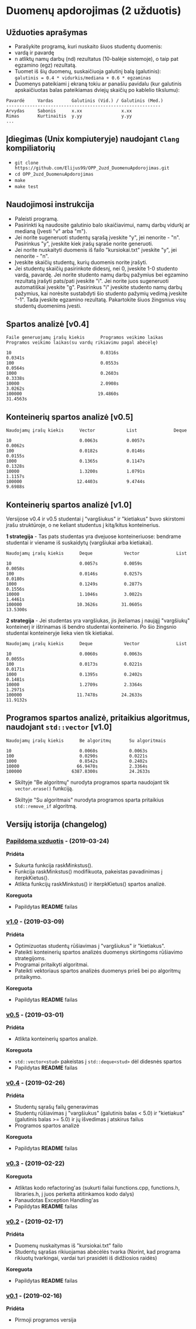 # Duomenų apdorojimas (2 užduotis)

## Užduoties aprašymas
- Parašykite programą, kuri nuskaito šiuos studentų duomenis:
- vardą ir pavardę
- n atliktų namų darbų (nd) rezultatus (10-balėje sistemoje), o taip pat egzamino (egz) rezultatą.
- Tuomet iš šių duomenų, suskaičiuoja galutinį balą (galutinis):  
`galutinis = 0.4 * vidurkis/mediana + 0.6 * egzaminas`
 - Duomenys pateikiami į ekraną tokiu ar panašiu pavidalu (kur galutinis apskaičiuotas balas pateikiamas dviejų skaičių po kablelio tikslumu):
``` 
Pavardė     Vardas       Galutinis (Vid.) / Galutinis (Med.)
-----------------------------------------------------------
Arvydas     Sabonis      x.xx               x.xx
Rimas       Kurtinaitis  y.yy               y.yy
...
```

## Įdiegimas (Unix kompiuteryje) naudojant `Clang` kompiliatorių 

- `git clone https://github.com/Elijus99/OPP_2uzd_DuomenuApdorojimas.git`
- `cd OPP_2uzd_DuomenuApdorojimas`
- `make`
- `make test`

## Naudojimosi instrukcija

- Paleisti programą.
- Pasirinkti ką naudosite galutinio balo skaičiavimui, namų darbų vidurkį ar medianą (Įvesti "v" arba "m").
- Jei norite sugeneruoti studentų sąrašą įveskite "y", jei nenorite - "n". Pasirinkus "y", įveskite kiek įrašų sąraše norite generuoti.
- Jei norite nuskaityti duomenis iš failo "kursiokai.txt" įveskite "y", jei nenorite - "n".
- Įveskite skaičių studentų, kurių duomenis norite įrašyti.
- Jei studentų skaičių pasirinkote didesnį, nei 0, įveskite 1-0 studento vardą, pavardę. Jei norite studento namų darbų pažymius bei egzamino rezultatą įrašyti pats/pati įveskite "i". Jei norite juos sugeneruoti automatiškai įveskite "g". Pasirinkus "i" įveskite studento namų darbų pažymius, kai norėsite sustabdyti šio studento pažymių vedimą įveskite "-1". Tada įveskite egzamino rezultatą. Pakartokite šiuos žingsnius visų studentų duomenims įvesti.

## Spartos analizė [v0.4]

```
Faile generuojamų įrašų kiekis      Programos veikimo laikas       Programos veikimo laikas(su vardų rikiavimu pagal abėcėlę)

10                                  0.0316s                        0.0341s
100                                 0.0553s                        0.0564s
1000                                0.2603s                        0.3338s
10000                               2.0908s                        3.0262s
100000                             19.4860s                       31.4563s
```

## Konteinerių spartos analizė [v0.5]

```
Naudojamų įrašų kiekis      Vector            List              Deque

10                          0.0063s           0.0057s           0.0062s
100                         0.0182s           0.0146s           0.0155s
1000                        0.1365s           0.1147s           0.1328s
10000                       1.3200s           1.0791s           1.1157s
100000                     12.4403s           9.4744s           9.6988s
```

## Konteinerių spartos analizė [v1.0]

Versijose v0.4 ir v0.5 studentai į "vargšiukus" ir "kietiakus" buvo skirstomi įrašu struktūroje, o ne keliant studentus į kitą/kitus konteinerius. 

**1 strategija** - Tas pats studentas yra dvejuose konteineriuose: bendrame studentai ir viename iš suskaidytų (vargšiukai arba kietiakai).

```
Naudojamų įrašų kiekis      Deque            Vector              List

10                          0.0057s          0.0059s             0.0058s
100                         0.0146s          0.0257s             0.0180s
1000                        0.1249s          0.2877s             0.1556s
10000                       1.1046s          3.0022s             1.4461s
100000                     10.3626s         31.0605s            13.5300s
```

**2 strategija** - Jei studentas yra vargšiukas, jis įkeliamas į naująjį "vargšiukų" konteinerį ir ištrinamas iš bendro studentai konteinerio. Po šio žingsnio studentai konteineryje lieka vien tik kietiakai.

```
Naudojamų įrašų kiekis      Deque            Vector              List

10                          0.0060s          0.0063s             0.0055s
100                         0.0173s          0.0221s             0.0171s
1000                        0.1395s          0.2402s             0.1481s
10000                       1.2709s          2.3364s             1.2971s
100000                     11.7478s         24.2633s            11.9132s
```

## Programos spartos analizė, pritaikius algoritmus, naudojant `std::vector` [v1.0]

```
Naudojamų įrašų kiekis      Be algoritmų       Su algoritmais

10                          0.0060s            0.0063s
100                         0.0290s            0.0221s
1000                        0.8542s            0.2402s
10000                      66.9470s            2.3364s
100000                   6387.8300s            24.2633s
```
- Skiltyje "Be algoritmų" nurodyta programos sparta naudojant tik `vector.erase()` funkciją.

- Skiltyje "Su algoritmais" nurodyta programos sparta pritaikius `std::remove_if` algoritmą.

## Versijų istorija (changelog)

### [Papildoma uzduotis](https://github.com/Elijus99/OPP_2uzd_DuomenuApdorojimas/releases/tag/v0.4p) - (2019-03-24)

**Pridėta** 

- Sukurta funkcija raskMinkstus().
- Funkcija raskMinkstus() modifikuota, pakeistas pavadinimas į iterpkKietus().
- Atlikta funkcijų raskMinkstus() ir iterpkKietus() spartos analizė.

**Koreguota**

- Papildytas **README** failas

### [v1.0](https://github.com/Elijus99/OPP_2uzd_DuomenuApdorojimas/releases/tag/v1.0) - (2019-03-09)

**Pridėta**

- Optimizuotas studentų rūšiavimas į "vargšiukus" ir "kietiakus".
- Pateikti konteinerių spartos analizės duomenys skirtingoms rūšiavimo strategijoms.
- Programai pritaikyti algoritmai.
- Pateikti vektoriaus spartos analizės duomenys prieš bei po algoritmų pritaikymo.

**Koreguota**

- Papildytas **README** failas

### [v0.5](https://github.com/Elijus99/OPP_2uzd_DuomenuApdorojimas/releases/tag/v0.5) - (2019-03-01)

**Pridėta**

- Atlikta konteinerių spartos analizė.

**Koreguota**

- `std::vector<stud>` pakeistas į `std::deque<stud>` dėl didesnės spartos
- Papildytas **README** failas

### [v0.4](https://github.com/Elijus99/OPP_2uzd_DuomenuApdorojimas/releases/tag/v0.4) - (2019-02-26)

**Pridėta**

- Studentų sąrašų failų generavimas
- Studentų rūšiavimas į "vargšiukus" (galutinis balas < 5.0) ir "kietiakus" (galutinis balas >= 5.0) ir jų išvedimas į atskirus failus
- Programos spartos analizė

**Koreguota**

- Papildytas **README** failas

### [v0.3](https://github.com/Elijus99/OPP_2uzd_DuomenuApdorojimas/releases/tag/v0.3) - (2019-02-22)

**Koreguota**

- Atliktas kodo refactoring'as (sukurti failai functions.cpp, functions.h, libraries.h, į juos perkelta atitinkamos kodo dalys)
- Panaudotas Exception Handling'as
- Papildytas **README** failas

### [v0.2](https://github.com/Elijus99/OPP_2uzd_DuomenuApdorojimas/releases/tag/v0.2) - (2019-02-17)

**Pridėta**

- Duomenų nuskaitymas iš "kursiokai.txt" failo
- Studentų sąrašas rikiuojamas abėcėlės tvarka (Norint, kad programa rikiuotų tvarkingai, vardai turi prasidėti iš didžiosios raidės)

**Koreguota**

- Papildytas **README** failas

### [v0.1](https://github.com/Elijus99/OPP_2uzd_DuomenuApdorojimas/releases/tag/v0.1) - (2019-02-16)

**Pridėta**

- Pirmoji programos versija
